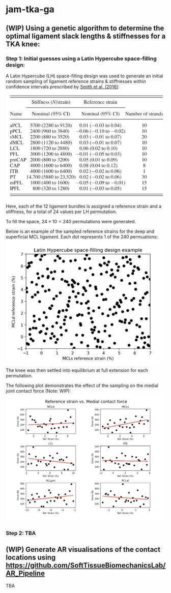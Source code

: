 # jam-tka-ga

## (WIP) Using a genetic algorithm to determine the optimal ligament slack lengths & stiffnesses for a TKA knee:
### Step 1: Initial guesses using a Latin Hypercube space-filling design:

A Latin Hypercube (LH) space-filling design was used to generate an initial random sampling of ligament reference strains & stiffnesses within confidence intervals prescribed by [Smith et al. (2016)](https://asmedigitalcollection.asme.org/biomechanical/article/138/2/021017/371493/The-Influence-of-Component-Alignment-and-Ligament?casa_token=2rz_AJAmBlkAAAAA:ZDae_l5ySs9u3sIyrosvmf6vxlYejlnfEFcpZ8DU-Re5QZQeadutzB5qaswBBrFSw6nVLZbB):

![Nominal (and confidence interval) values of the ligament reference strains and stiffnessses](overview/LigamentProperties.png)

Here, each of the 12 ligament bundles is assigned a reference strain and a stiffness, for a total of 24 values per LH permutation.

To fill the space, $24 \times 10 = 240$ permutations were generated.

Below is an example of the sampled reference strains for the deep and superficial MCL ligament. Each dot represents 1 of the 240 permuations:
![Example of the LH space-filling design samples for the MCLs and MCLd](overview/LHS-example.png)

The knee was then settled into equilibrium at full extension for each permutation.

The following plot demonstrates the effect of the sampling on the medial joint contact force (Note: WIP):
![Effect of ligament reference strain on medial joint contact force](results/settling/TKA/plots/ref-strain-vs-medial-jcf.png)

### Step 2: TBA

## (WIP) Generate AR visualisations of the contact locations using https://github.com/SoftTissueBiomechanicsLab/AR_Pipeline

TBA